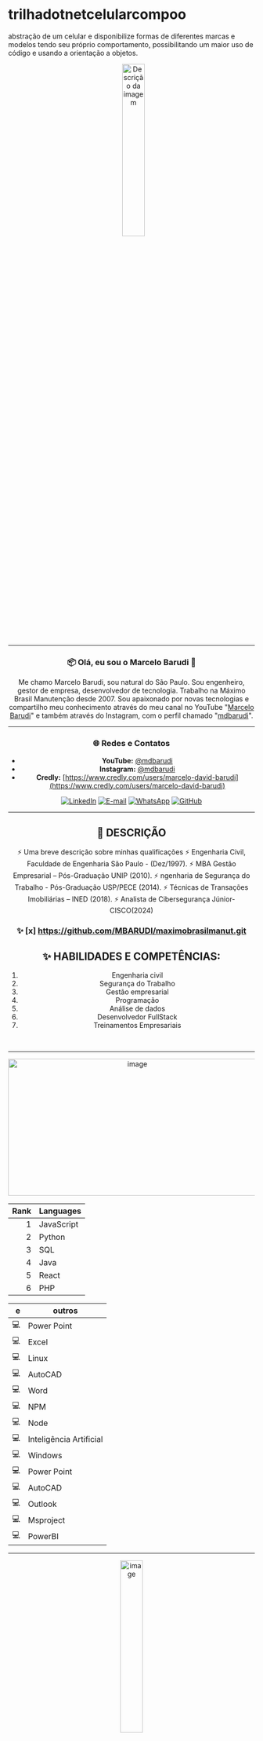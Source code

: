 # trilhadotnetcelularcompoo
abstração de um celular e disponibilize formas de diferentes marcas e modelos tendo seu próprio comportamento, possibilitando um maior uso de código e usando a orientação a objetos.

<!--
**MBARUDI/MBARUDI** is a ✨ _special_ ✨ repository because its `README.md` (this file) appears on your GitHub profile.

Here are some ideas to get you started:

- 🔭 I’m currently working on ...
- 🌱 I’m currently learning ...
- 👯 I’m looking to collaborate on ...
- 🤔 I’m looking for help with ...
- 💬 Ask me about ...
- 📫 How to reach me: ...
- 😄 Pronouns: ...
- ⚡ Fun fact: ...


-->
<div align="center">
  <p align="center">


    <img src="https://github.com/user-attachments/assets/3314cb05-3a5c-4d66-94c9-2e245703a4d3" width="30%" alt="Descrição da imagem" />
 


-----

### 📦 Olá, eu sou o Marcelo Barudi 👋


Me chamo Marcelo Barudi, sou natural do São Paulo. Sou engenheiro, gestor de empresa, desenvolvedor de tecnologia. Trabalho na Máximo Brasil Manutenção desde 2007. Sou apaixonado por novas tecnologias e compartilho meu conhecimento através do meu canal no YouTube "[Marcelo Barudi](https://www.youtube.com/@mdbarudi)" e também através do Instagram, com o perfil chamado "[mdbarudi](https://www.instagram.com/mdbarudi/)".

-----

### 🌐 Redes e Contatos

[](www.linkedin.com/in/marcelo-barudi) [](mailto:marcelobarudi71@gmail.com) [](https://wa.me/5511985919330) [](https://github.com/MBARUDI)

  * **YouTube:** [@mdbarudi](https://www.youtube.com/@mdbarudi)
  * **Instagram:** [@mdbarudi](https://www.instagram.com/mdbarudi/)
  * **Credly:** [https://www.credly.com/users/marcelo-david-barudi](https://www.credly.com/users/marcelo-david-barudi)
 
 [![LinkedIn](https://img.shields.io/badge/linkedin-%230077B5.svg?style=for-the-badge&logo=linkedin&logoColor=white)](www.linkedin.com/in/marcelo-barudi) 
 [![E-mail](https://img.shields.io/badge/-Email-0077B5?style=for-the-badge&logo=microsoft-outlook&logoColor=white)](mailto:marcelobarudi71@gmail.com)
 [![WhatsApp](https://img.shields.io/badge/WhatsApp-0077B5?style=for-the-badge&logo=whatsapp&logoColor=white)](https://wa.me/5511985919330)
 [![GitHub](https://img.shields.io/badge/GitHub-0077B5?style=for-the-badge&logo=github&logoColor=white)](https://github.com/MBARUDI)



---







 ## 🧪 DESCRIÇÃO

⚡ Uma breve descrição sobre minhas qualificações
⚡ Engenharia Civil, Faculdade de Engenharia São Paulo - (Dez/1997).
⚡ MBA Gestão Empresarial – Pós-Graduação UNIP (2010).
⚡ ngenharia de Segurança do Trabalho - Pós-Graduação USP/PECE (2014).
⚡ Técnicas de Transações Imobiliárias – INED (2018).
⚡ Analista de Cibersegurança Júnior- CISCO(2024)
 
 
### ✨ [x] https://github.com/MBARUDI/maximobrasilmanut.git
 
 ## ✨ **HABILIDADES E COMPETÊNCIAS:**
 
 1. Engenharia civil
 2. Segurança do Trabalho
 3. Gestão empresarial
 4. Programação
 5. Análise de dados
 6. Desenvolvedor FullStack
 7. Treinamentos Empresariais

</p>
<br/>


---


 <img width="512" height="279" alt="image" src="https://github.com/user-attachments/assets/401c3eb9-4385-47c3-893f-0023464a4e0e" />

<p>
 
 | Rank | Languages |
 |-----:|-----------|
 | 1| JavaScript|
 | 2| Python |                   
 | 3| SQL |                      
 | 4| Java |
 | 5| React |
 | 6| PHP |

 
 

 | e | outros |
 |-----:|-----------|
 |    💻| Power Point |
 |    💻| Excel |
 |    💻| Linux |
 |    💻| AutoCAD |
 |    💻| Word |
 |    💻| NPM|
 |    💻| Node|
 |    💻| Inteligência Artificial |
 |    💻| Windows  |
 |    💻| Power Point |
 |    💻| AutoCAD |
 |    💻| Outlook |
 |    💻| Msproject |
 |    💻| PowerBI |

 </p>

 --- 
 <img width="30%" alt="image" src="https://github.com/user-attachments/assets/dd1efc45-0203-46b5-aa18-3dcf17358f62" />

 
 <p>⛑️ Obra</p>
 <p>⛑️ Reformas</p>
 <p>⛑️ Manutenção Predial</p>
 <p>⛑️ Gerenciamento de obras</p>
 <p>⛑️ Fiscalização de obras</p>
 <p>⛑️ Laudos Técnicos</p>
 <p>⛑️ Avaliações Imobiliárias</p>
 <p>⛑️ Projetos de Engenharia</p>
 <p>⛑️ Projetos de Segurança do Trabalho</p>
 <p>⛑️ Negociação de Contratos></p>
                      
</p>

---

<p>
<div> 

## CONHECIMENTOS TÉCNICOS: 

### 👯 2025

👯 2025  Redes de Computadores – Senai
👯 2025  CCNA 3: Enterprise Networking, Security, and Automation Senai/ CISCO
👯 2025  CCNAv7 Switching, Routing and Wireless Essencial – Senai/ CISCO
👯 2025  Javascript - Senai
👯 2025  Banco de dados para Data Science - Senai
👯 2025  Bootstrap - Senai
👯 2025  Figma - Senai
👯 2025  Power BI - Senai

### 👯 2024

👯 2024  Cibersegurança com Soluções Fortinet – Senai
👯 2024  Cibersegurança com Soluções Fortinet
👯 2024  Java Foundations – Oracle Academy
👯 2024  Programação em Python para Data Science - Senai Ary Torres
👯 2024  Programação em Python - Senai Ary Torres
👯 2024  Introdução à Ciência de Dados - CISCO
👯 2024  Microsoft Power Platform Fundamentals – Pl-900 – Senai Ary Torres
👯 2024 Implantação de Serviços de Inteligência Artificial em Nuvem - Microsoft AI-900
Senai Ary Torres
👯 2024  Ferramentas de Gestão de Projetos – SENAI
👯 2024 Segurança de rede  - Cisco
👯 2024 CCNAv7: Introdução às Redes – Cisco
👯 2024 Trilha Profissionalizante do Analista de Cibersegurança Júnior - Cisco
👯 2024 Gestão de ameaças cibernéticas – Cisco
👯 2024 Dispositivos de rede e configuração inicial - Cisco
👯 2024 Segurança de endpoint Senac Largo Treze\CISCO
👯 2024 Fundamentos da inteligência artificial -IBM

### 👯 ANOS ANTERIORES

👯 2023 Formação em Hardware – Senac 2023
👯2023  Desperte seu poder. Macro conhecimentos de planejamentos de metas e
objetivos. IBC.
👯 2019: Avaliações Imobiliárias-PROECCI/ CRECI.
👯 2018: Perito Judicial - CRECI
👯 2017: Climate Action: Solutions for a Changing Planet – SDGacademy – (2017/2018).
👯 2016: Programa de Capacitação em Energias Renováveis – ONUDI – Universidad D
Salamanca/ Politécnica.
👯 2015: Inclusão das Pessoas com Deficiência no Mercado de Trabalho: Prevenção,
Segurança e Saúde no Trabalho – FUNDACENTRO,
👯 Higiene Ocupacional – FUNDACENTRO,
👯 Didática para facilitadores de aprendizagem em Segurança e Saúde- FUNDACENTRO,
👯 O Regime Regulatório Brasileiro de Segurança e Saúde no Trabalho e a Gestão dos
👯 Riscos Ocupacionais - FUNDACENTRO – (2014)
👯 Curso de Proteção Respiratória contra Agentes Biológicos – FUNDACENTRO – (2013)
👯 Curso de Patologia das Fundações – YCON – (2013)
👯Gerenciamento de Obras – Câmara de Arquitetos e Consultores (2008)


</div>


---
<br>

### 💻 Linguagens e Tecnologias

<br>
<img 
    align="left" 
    alt="HTML"
    title="HTML" 
    width="30px" 
    style="padding-right: 10px;" 
    src="https://cdn.jsdelivr.net/gh/devicons/devicon@latest/icons/html5/html5-original.svg" 
/>
<img 
    align="left" 
    alt="CSS" 
    title="CSS"
    width="30px" 
    style="padding-right: 10px;" 
    src="https://cdn.jsdelivr.net/gh/devicons/devicon@latest/icons/css3/css3-original.svg" 
/>
<img 
    align="left" 
    alt="JavaScript" 
    title="JavaScript"
    width="30px" 
    style="padding-right: 10px;" 
    src="https://cdn.jsdelivr.net/gh/devicons/devicon@latest/icons/javascript/javascript-original.svg" 
/>
<img 
    align="left" 
    alt="TypeScript"
    title="TypeScript" 
    width="30px" 
    style="padding-right: 10px;" 
    src="https://cdn.jsdelivr.net/gh/devicons/devicon@latest/icons/typescript/typescript-original.svg" 
/>
<img 
    align="left" 
    alt="React"
    title="React" 
    width="30px" 
    style="padding-right: 10px;" 
    src="https://cdn.jsdelivr.net/gh/devicons/devicon@latest/icons/react/react-original.svg" 
/>
<img 
    align="left" 
    alt="Next.js" 
    title="Next.js"
    width="30px" 
    style="padding-right: 10px;" 
    src="https://cdn.jsdelivr.net/gh/devicons/devicon@latest/icons/nextjs/nextjs-original.svg" 
/>
<img 
    align="left" 
    alt="Bootstrap"
    title="Bootstrap" 
    width="30px" 
    style="padding-right: 10px;" 
    src="https://cdn.jsdelivr.net/gh/devicons/devicon@latest/icons/bootstrap/bootstrap-original.svg" 
/>
<img 
    align="left" 
    alt="Tailwind" 
    title="Tailwind"
    width="30px" 
    style="padding-right: 10px;" 
    src="https://cdn.jsdelivr.net/gh/devicons/devicon@latest/icons/tailwindcss/tailwindcss-original.svg" 
/>
<img 
    align="left" 
    alt="SASS" 
    title="SASS"
    width="30px" 
    style="padding-right: 10px;" 
    src="https://cdn.jsdelivr.net/gh/devicons/devicon@latest/icons/sass/sass-original.svg" 
/>
<img 
    align="left" 
    alt="PHP" 
    title="PHP"
    width="30px" 
    style="padding-right: 10px;" 
    src="https://cdn.jsdelivr.net/gh/devicons/devicon@latest/icons/php/php-original.svg" 
/>
<img 
    align="left" 
    alt="Laravel" 
    title="Laravel"
    width="30px" 
    style="padding-right: 10px;" 
    src="https://cdn.jsdelivr.net/gh/devicons/devicon@latest/icons/laravel/laravel-original.svg" 
/>
<img 
    align="left" 
    alt="JQuery" 
    title="JQuery"
    width="30px" 
    style="padding-right: 10px;" 
    src="https://cdn.jsdelivr.net/gh/devicons/devicon@latest/icons/jquery/jquery-original.svg" 
/>
<img 
    align="left" 
    alt="Git" 
    title="Git"
    width="30px" 
    style="padding-right: 10px;" 
    src="https://cdn.jsdelivr.net/gh/devicons/devicon@latest/icons/git/git-original.svg" 
/>
<img 
    align="left" 
    alt="Python" 
    title="Python"
    width="30px" 
    style="padding-right: 10px;" 
    src="https://cdn.jsdelivr.net/gh/devicons/devicon@latest/icons/python/python-original.svg" 
/>

<br>
<br>

---

### 📊 Estatísticas do GitHub






 </p>

</div>






